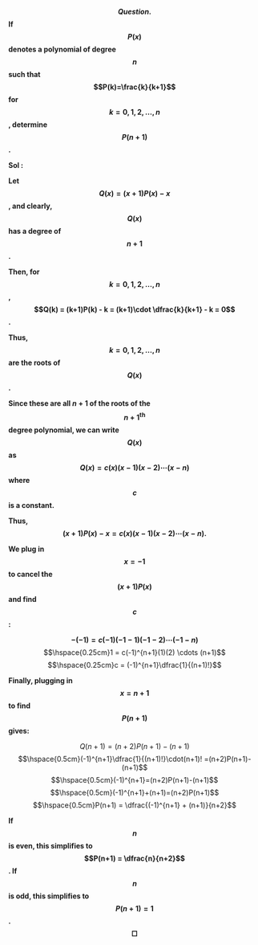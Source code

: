 **$$Question .$$ If $$P(x)$$ denotes a polynomial of degree $$n$$ such that $$P(k)=\frac{k}{k+1}$$ for $$k=0,1,2,\ldots,n$$, determine $$P(n+1)$$.** 

**Sol :** 

**Let $$Q(x) = (x+1)P(x) - x$$, and clearly, $$Q(x)$$ has a degree of $$n+1$$.**

**Then, for $$k=0,1,2,\ldots,n$$, $$Q(k) = (k+1)P(k) - k = (k+1)\cdot \dfrac{k}{k+1} - k = 0$$.**

**Thus, $$k=0,1,2,\ldots,n$$ are the roots of $$Q(x)$$.**

**Since these are all $n+1$ of the roots of the $$n+1^{\text{th}}$$ degree polynomial, we can write $$Q(x)$$ as $$Q(x) = c(x)(x-1)(x-2) \cdots (x-n)$$ where $$c$$ is a constant.**

**Thus, $$(x+1)P(x) - x = c(x)(x-1)(x-2) \cdots (x-n).$$**

**We plug in $$x = -1$$ to cancel the $$(x+1)P(x)$$ and find $$c$$:**

 **$$-(-1) = c(-1)(-1-1)(-1-2) \cdots (-1-n)$$**
 $$\hspace{0.25cm}1 = c(-1)^{n+1}(1)(2) \cdots (n+1)$$ 
 $$\hspace{0.25cm}c = (-1)^{n+1}\dfrac{1}{(n+1)!}$$

**Finally, plugging in $$x = n+1$$ to find $$P(n+1)$$ gives:**

$$Q(n+1)=(n+2)P(n+1)-(n+1)$$
$$\hspace{0.5cm}(-1)^{n+1}\dfrac{1}{(n+1)!}\cdot(n+1)! =(n+2)P(n+1)-(n+1)$$ $$\hspace{0.5cm}(-1)^{n+1}=(n+2)P(n+1)-(n+1)$$
$$\hspace{0.5cm}(-1)^{n+1}+(n+1)=(n+2)P(n+1)$$
$$\hspace{0.5cm}P(n+1) = \dfrac{(-1)^{n+1} + (n+1)}{n+2}$$

**If $$n$$ is even, this simplifies to $$P(n+1) = \dfrac{n}{n+2}$$. If $$n$$ is odd, this simplifies to $$P(n+1) = 1$$. $$\Box$$** 